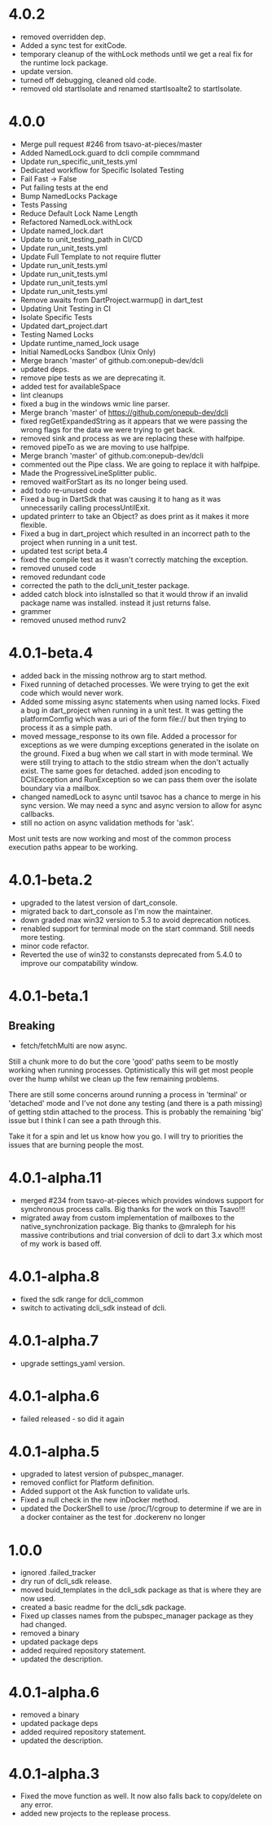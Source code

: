 # 4.0.2
- removed overridden dep.
- Added a sync test for exitCode.
- temporary cleanup of the withLock methods until we get a real fix for the runtime lock package.
- update version.
- turned off debugging, cleaned old code.
- removed old startIsolate and renamed startIsoalte2 to startIsolate.

# 4.0.0
- Merge pull request #246 from tsavo-at-pieces/master
- Added NamedLock.guard to dcli compile commmand
- Update run_specific_unit_tests.yml
- Dedicated workflow for Specific Isolated Testing
- Fail Fast -> False
- Put failing tests at the end
- Bump NamedLocks Package
- Tests Passing
- Reduce Default Lock Name Length
- Refactored NamedLock.withLock
- Update named_lock.dart
- Update to unit_testing_path in CI/CD
- Update run_unit_tests.yml
- Update Full Template to not require flutter
- Update run_unit_tests.yml
- Update run_unit_tests.yml
- Update run_unit_tests.yml
- Update run_unit_tests.yml
- Remove awaits from DartProject.warmup() in dart_test
- Updating Unit Testing in CI
- Isolate Specific Tests
- Updated dart_project.dart
- Testing Named Locks
- Update runtime_named_lock usage
- Initial NamedLocks Sandbox (Unix Only)
- Merge branch 'master' of github.com:onepub-dev/dcli
- updated deps.
- remove pipe tests as we are deprecating it.
- added test for availableSpace
- lint cleanups
- fixed a bug in the windows wmic line parser.
- Merge branch 'master' of https://github.com/onepub-dev/dcli
- fixed regGetExpandedString as it appears that we were passing the wrong flags for the data we were trying to get back.
- removed sink and process as we are replacing these with halfpipe.
- removed pipeTo as we are moving to use halfpipe.
- Merge branch 'master' of github.com:onepub-dev/dcli
- commented out the Pipe class. We are going to replace it with halfpipe.
- Made the ProgressiveLineSplitter public.
- removed waitForStart as its no longer being used.
- add todo re-unused code
- Fixed a bug in DartSdk that was causing it to hang as it was unnecessarily calling processUntilExit.
- updated printerr to take an Object? as does print as it makes it more flexible.
- Fixed a bug in dart_project which resulted in an incorrect path to the project when running in a unit test.
- updated test script beta.4
- fixed the compile test as it wasn't correctly matching the exception.
- removed unused code
- removed redundant code
- corrected the path to the dcli_unit_tester package.
- added catch block into isInstalled so that it would throw if an invalid package name was installed. instead it just returns false.
- grammer
- removed unused method runv2

# 4.0.1-beta.4
- added back in the missing nothrow arg to start method.
- Fixed running of detached processes. We were trying to get the exit code which would never work.
- Added some missing async statements when using named locks. Fixed a bug in dart_project when running in a unit test. It was getting the platformComfig which was a uri of the form file:// but then trying to process it as a simple path.
- moved message_response to its own file. Added a processor for exceptions as we were dumping exceptions generated in the isolate on the ground. Fixed a bug when we call start in with mode terminal. We were still trying to attach to the stdio stream when the don't actually exist. The same goes for detached. added json encoding to DCliException and RunException so we can pass them over the isolate boundary via a mailbox.
- changed namedLock to async until tsavoc has a chance to merge in his sync version.  We may need a sync and async version to
 allow for async callbacks.
 - still no action on async validation methods for 'ask'.

Most unit tests are now working and most of the common process execution paths appear to be working.


# 4.0.1-beta.2
- upgraded to the latest version of dart_console.
- migrated back to dart_console as I'm now the maintainer.
- down graded max win32 version to 5.3 to avoid deprecation notices.
- renabled support for terminal mode on the start command. Still needs more testing.
- minor code refactor.
- Reverted the use of win32  to constansts deprecated from 5.4.0 to improve our compatability window.

# 4.0.1-beta.1
## Breaking
- fetch/fetchMulti are now async.


Still a chunk more to do but the core 'good' paths seem to be mostly working when running processes.
Optimistically this will get most people over the hump whilst we clean up the few remaining problems.

There are still some concerns around running a process in 'terminal' or 'detached' mode and I've not done any testing (and there is a path missing) of
getting stdin attached to the process. This is probably the remaining 'big' issue but I think I can see a path through this.

Take it for a spin and let us know how you go. I will try to priorities the issues that are burning people the most.

# 4.0.1-alpha.11
- merged #234 from tsavo-at-pieces which provides windows support for 
synchronous process calls. Big thanks for the work on this Tsavo!!!
- migrated away from custom implementation of mailboxes to the native_synchronization package. Big thanks to @mraleph for his massive contributions and trial conversion of dcli to dart 3.x which most of my
work is based off.

# 4.0.1-alpha.8
- fixed the sdk range for dcli_common
- switch to activating dcli_sdk instead of dcli.

# 4.0.1-alpha.7
- upgrade settings_yaml version.

# 4.0.1-alpha.6
- failed released - so did it again

# 4.0.1-alpha.5
- upgraded to latest version of pubspec_manager.
- removed conflict for Platform definition.
- Added support ot the Ask function to validate urls.
- Fixed a null check in the new inDocker method.
- updated the DockerShell to use /proc/1/cgroup to determine if we are in a docker container as the test for .dockerenv no longer 


# 1.0.0
- ignored .failed_tracker
- dry run of dcli_sdk release.
- moved buid_templates in the dcli_sdk package as that is where they are now used.
- created a basic readme for the dcli_sdk package.
- Fixed up classes names from the pubspec_manager package as they had changed.
- removed a binary
- updated package deps
- added required repository statement.
- updated the description.

# 4.0.1-alpha.6
- removed a binary
- updated package deps
- added required repository statement.
- updated the description.

# 4.0.1-alpha.3
- Fixed the move function as well. It now also falls back to copy/delete on any error.
- added new projects to the replease process.


